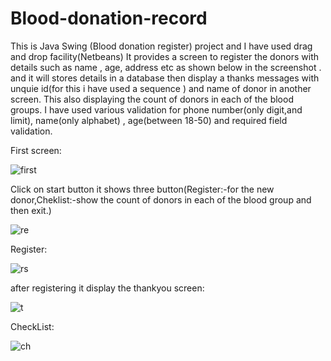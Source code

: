 # Blood-donation-record

This is Java Swing (Blood donation register) project and I have used drag and drop facility(Netbeans)
It provides a screen to register the donors with details such as name , age, address etc as shown below in the screenshot . and it will stores details in a database then display a thanks messages with unquie id(for this i have used a sequence ) and name of donor in another screen. This also displaying the count of donors in each of the blood groups.
 I have used various validation for phone number(only digit,and limit), name(only alphabet) , age(between 18-50) and required field validation. 
 
First screen:

![first](https://user-images.githubusercontent.com/106293646/236381916-dfc5c652-d483-4146-8972-cc8a6f914385.png)

Click on start button it shows three button(Register:-for the new donor,Cheklist:-show the count of donors in each of the blood group and then exit.)

![re](https://user-images.githubusercontent.com/106293646/236382080-c6479537-5e6a-4f57-a3c9-7aabceec50ed.png)

Register:

![rs](https://user-images.githubusercontent.com/106293646/236382376-d9d4dec2-9ca9-4066-a84f-ce52f6401b0a.png)

after registering it display the thankyou screen:

![t](https://user-images.githubusercontent.com/106293646/236383692-f88514e2-f759-4ed3-a2e9-784f4523c25b.png)

CheckList:

![ch](https://user-images.githubusercontent.com/106293646/236382695-0671c87d-afd5-4eb3-a7bf-f89387da732c.png)

